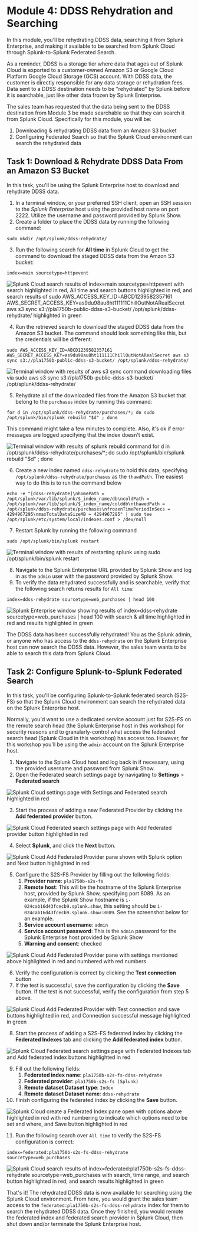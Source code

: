# Module 4: DDSS Rehydration and Searching

In this module, you'll be rehydrating DDSS data, searching it from Splunk Enterprise, and making it available to be searched from Splunk Cloud through Splunk-to-Splunk Federated Search.

As a reminder, DDSS is a storage tier where data that ages out of Splunk Cloud is exported to a customer-owned Amazon S3 or Google Cloud Platform Google Cloud Storage (GCS) account.  With DDSS data, the customer is directly responsible for any data storage or rehydration fees.  Data sent to a DDSS destination needs to be "rehydrated" by Splunk before it is searchable, just like other data frozen by Splunk Enterprise.

The sales team has requested that the data being sent to the DDSS destination from Module 3 be made searchable so that they can search it from Splunk Cloud.  Specifically for this module, you will be:
1. Downloading & rehydrating DDSS data from an Amazon S3 bucket
2. Configuring Federated Search so that the Splunk Cloud environment can search the rehydrated data

## Task 1: Download & Rehydrate DDSS Data From an Amazon S3 Bucket

In this task, you'll be using the Splunk Enterprise host to download and rehydrate DDSS data.

1. In a terminal window, or your preferred SSH client, open an SSH session to the *Splunk Enterprise* host using the provided host name on port 2222.  Utilize the username and password provided by Splunk Show.
2. Create a folder to place the DDSS data by running the following command:

```
sudo mkdir /opt/splunk/ddss-rehydrate/
```

3. Run the following search for **All time** in Splunk Cloud to get the command to download the staged DDSS data from the Amzon S3 bucket:

```
index=main sourcetype=httpevent
```

![Splunk Cloud search results of index=main sourcetype=httpevent with search highlighted in red, All time and search buttons highlighted in red, and search results of sudo AWS_ACCESS_KEY_ID=ABCD1239582357161 AWS_SECRET_ACCESS_KEY=as9du98au8ht111111ChillOutNotARealSecret aws s3 sync s3://pla1750b-public-ddss-s3-bucket/ /opt/splunk/ddss-rehydrate/ highlighted in green](https://github.com/preeves-splunk/pla1750b/blob/v3/module_4/1_5.png?raw=true)

4. Run the retrieved search to download the staged DDSS data from the Amazon S3 bucket.  The command should look something like this, but the credentials will be different:

```
sudo AWS_ACCESS_KEY_ID=ABCD1239582357161 AWS_SECRET_ACCESS_KEY=as9du98au8ht111111ChillOutNotARealSecret aws s3 sync s3://pla1750b-public-ddss-s3-bucket/ /opt/splunk/ddss-rehydrate/
```

![Terminal window with results of aws s3 sync command downloading files via sudo aws s3 sync s3://pla1750b-public-ddss-s3-bucket/ /opt/splunk/ddss-rehydrate/](https://github.com/preeves-splunk/pla1750b/blob/main/module_4/1_1.png?raw=true)

5. Rehydrate all of the downloaded files from the Amazon S3 bucket that belong to the `purchases` index by running this command:

```
for d in /opt/splunk/ddss-rehydrate/purchases/*; do sudo /opt/splunk/bin/splunk rebuild "$d" ; done
```

This command might take a few minutes to complete.  Also, it's ok if error messages are logged specifying that the index doesn't exist.

![Terminal window with results of splunk rebuild command for d in /opt/splunk/ddss-rehydrate/purchases/*; do sudo /opt/splunk/bin/splunk rebuild "$d" ; done](https://github.com/preeves-splunk/pla1750b/blob/main/module_4/1_2.png?raw=true)

6. Create a new index named `ddss-rehydrate` to hold this data, specifying `/opt/splunk/ddss-rehydrate/purchases` as the `thawdPath`.  The easiest way to do this is to run the command below

```
echo -e "[ddss-rehydrate]\nhomePath = /opt/splunk/var/lib/splunk/$_index_name/db\ncoldPath = /opt/splunk/var/lib/splunk/$_index_name/colddb\nthawedPath = /opt/splunk/ddss-rehydrate/purchases\nfrozenTimePeriodInSecs = 4294967295\nmaxTotalDataSizeMB = 4294967295" | sudo tee /opt/splunk/etc/system/local/indexes.conf > /dev/null
```

7. Restart Splunk by running the following command

```
sudo /opt/splunk/bin/splunk restart
```

![Terminal window with results of restarting splunk using sudo /opt/splunk/bin/splunk restart](https://github.com/preeves-splunk/pla1750b/blob/main/module_4/1_3.png?raw=true)

8. Navigate to the Splunk Enterprise URL provided by Splunk Show and log in as the `admin` user with the password provided by Splunk Show.
9. To verify the data rehydrated successfully and is searchable, verify that the following search returns results for `All time`:

```
index=ddss-rehydrate sourcetype=web_purchases | head 100
```

![Splunk Enterprise window showing results of index=ddss-rehydrate sourcetype=web_purchases | head 100 with search & all time highlighted in red and results highlighted in green](https://github.com/preeves-splunk/pla1750b/blob/main/module_4/1_4.png?raw=true)

The DDSS data has been successfully rehydrated!  You as the Splunk admin, or anyone who has access to the `ddss-rehydrate` on the Splunk Enterprise host can now search the DDSS data.  However, the sales team wants to be able to search this data from Splunk Cloud.

## Task 2: Configure Splunk-to-Splunk Federated Search

In this task, you'll be configuring Splunk-to-Splunk federated search (S2S-FS) so that the Splunk Cloud environment can search the rehydrated data on the Splunk Enterprise host.  

Normally, you'd want to use a dedicated service account just for S2S-FS on the remote search head (the Splunk Enterprise host in this workshop) for security reasons and to granularly-control what access the federated search head (Splunk Cloud in this workshop) has access too.  However, for this workshop you'll be using the `admin` account on the Splunk Enterprise host.

1. Navigate to the Splunk Cloud host and log back in if necessary, using the provided username and password from Splunk Show.
2. Open the Federated search settings page by navigating to **Settings** > **Federated search**

![Splunk Cloud settings page with Settings and Federated search highlighted in red](https://github.com/preeves-splunk/pla1750b/blob/main/module_4/2_1.png?raw=true)

3. Start the process of adding a new Federated Provider by clicking the **Add federated provider** button.

![Splunk Cloud Federated search settings page with Add federated provider button highlighted in red](https://github.com/preeves-splunk/pla1750b/blob/main/module_4/2_2.png?raw=true)

4. Select **Splunk**, and click the **Next** button.

![Splunk Cloud Add Federated Provider pane shown with Splunk option and Next button highlighted in red](https://github.com/preeves-splunk/pla1750b/blob/main/module_4/2_3.png?raw=true)

5. Configure the S2S-FS Provider by filling out the following fields:
	1. **Provider name**: `pla1750b-s2s-fs`
	2. **Remote host**: This will be the hostname of the Splunk Enterprise host, provided by Splunk Show, specifying port 8089.  As an example, if the Splunk Show hostname is `i-024cab16d43fcecb9.splunk.show`, this setting should be `i-024cab16d43fcecb9.splunk.show:8089`.  See the screenshot below for an example.
	3. **Service account username**: `admin`
	4. **Service account password**:  This is the `admin` password for the Splunk Enterprise host provided by Splunk Show
	5. **Warning and consent**: checked

![Splunk Cloud Add Federated Provider pane with settings mentioned above highlighted in red and numbered with red numbers](https://github.com/preeves-splunk/pla1750b/blob/main/module_4/2_4.png?raw=true)

6. Verify the configuration is correct by clicking the **Test connection** button
7. If the test is successful, save the configuration by clicking the **Save** button.  If the test is not successful, verify the configuration from step 5 above.

![Splunk Cloud Add Federated Provider with Test connection and save buttons highlighted in red, and Connection successful message highlighted in green](https://github.com/preeves-splunk/pla1750b/blob/main/module_4/2_5.png?raw=true)

8. Start the process of adding a S2S-FS federated index by clicking the **Federated Indexes** tab and clicking the **Add federated index** button.

![Splunk Cloud Federated search settings page with Federated Indexes tab and Add federated index buttons highlighted in red](https://github.com/preeves-splunk/pla1750b/blob/main/module_4/2_6.png?raw=true)

9. Fill out the following fields:
	1. **Federated index name**: `pla1750b-s2s-fs-ddss-rehydrate`
	2. **Federated provider**: `pla1750b-s2s-fs (Splunk)`
	3. **Remote dataset Dataset type**: `Index`
	4. **Remote dataset Dataset name**: `ddss-rehydrate`
10. Finish configuring the federated index by clicking the **Save** button.

![Splunk Cloud create a Federated Index pane open with options above highlighted in red with red numbering to indicate which options need to be set and where, and Save button highlighted in red](https://github.com/preeves-splunk/pla1750b/blob/main/module_4/2_7.png?raw=true)

11. Run the following search over `All time` to verify the S2S-FS configuration is correct:

```
index=federated:pla1750b-s2s-fs-ddss-rehydrate sourcetype=web_purchases
```

![Splunk Cloud search results of index=federated:pla1750b-s2s-fs-ddss-rehydrate sourcetype=web_purchases with search, time range, and search button highlighted in red, and search results highlighted in green](https://github.com/preeves-splunk/pla1750b/blob/main/module_4/2_8.png?raw=true)

That's it!  The rehydrated DDSS data is now available for searching using the Splunk Cloud environment.  From here, you would grant the sales team access to the `federated:pla1750b-s2s-fs-ddss-rehydrate` index for them to search the rehydrated DDSS data.  Once they finished, you would remote the federated index and federated search provider in Splunk Cloud, then shut down and/or terminate the Splunk Enterprise host.